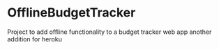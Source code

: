 # OfflineBudgetTracker
Project to add offline functionality to a budget tracker web app
another addition for heroku